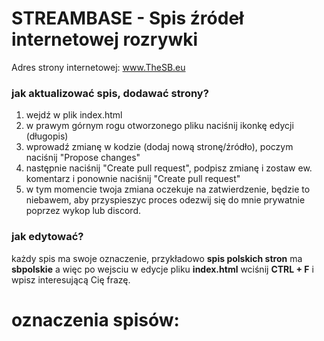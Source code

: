 # STREAMBASE - Spis źródeł internetowej rozrywki

Adres strony internetowej: www.TheSB.eu
<br>

<h3>jak aktualizować spis, dodawać strony?</h3>

1. wejdź w plik index.html
2. w prawym górnym rogu otworzonego pliku naciśnij ikonkę edycji (długopis)
3. wprowadź zmianę w kodzie (dodaj nową stronę/źródło), poczym naciśnij "Propose changes"
4. następnie naciśnij "Create pull request", podpisz zmianę i zostaw ew. komentarz i ponownie naciśnij "Create pull request"
5. w tym momencie twoja zmiana oczekuje na zatwierdzenie, będzie to niebawem, aby przyspieszyc proces odezwij się do mnie prywatnie poprzez wykop lub discord.

<h3>jak edytować?</h3>

każdy spis ma swoje oznaczenie, przykładowo <b>spis polskich stron</b> ma <b>sbpolskie</b> a więc po wejsciu w edycje pliku <b>index.html</b> wciśnij <b>CTRL + F</b> i wpisz interesującą Cię frazę.

<h1>oznaczenia spisów:</h1>
